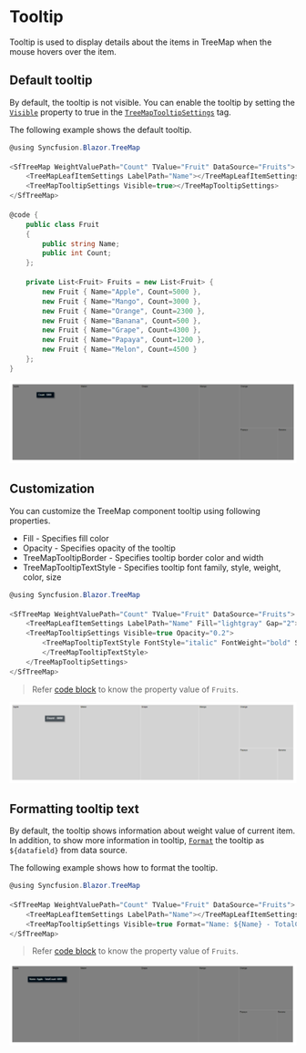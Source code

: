 # Tooltip

Tooltip is used to display details about the items in TreeMap when the mouse hovers over the item.

## Default tooltip

By default, the tooltip is not visible. You can enable the tooltip by setting the [`Visible`](https://help.syncfusion.com/cr/blazor/Syncfusion.Blazor.TreeMap.TreeMapTooltipSettings.html#Syncfusion_Blazor_TreeMap_TreeMapTooltipSettings_Visible) property to true in the [`TreeMapTooltipSettings`](https://help.syncfusion.com/cr/aspnetcore-blazor/Syncfusion.Blazor.TreeMap.TreeMapTooltipSettings.html) tag.

The following example shows the default tooltip.

```csharp
@using Syncfusion.Blazor.TreeMap

<SfTreeMap WeightValuePath="Count" TValue="Fruit" DataSource="Fruits">
    <TreeMapLeafItemSettings LabelPath="Name"></TreeMapLeafItemSettings>
    <TreeMapTooltipSettings Visible=true></TreeMapTooltipSettings>
</SfTreeMap>

@code {
    public class Fruit
    {
        public string Name;
        public int Count;
    };

    private List<Fruit> Fruits = new List<Fruit> {
        new Fruit { Name="Apple", Count=5000 },
        new Fruit { Name="Mango", Count=3000 },
        new Fruit { Name="Orange", Count=2300 },
        new Fruit { Name="Banana", Count=500 },
        new Fruit { Name="Grape", Count=4300 },
        new Fruit { Name="Papaya", Count=1200 },
        new Fruit { Name="Melon", Count=4500 }
    };
}
```

![TreeMap with tooltip](images/Tooltip/Tooltip.png)

## Customization

You can customize the TreeMap component tooltip using following properties.
* Fill - Specifies fill color
* Opacity - Specifies opacity of the tooltip
* TreeMapTooltipBorder - Specifies tooltip border color and width
* TreeMapTooltipTextStyle - Specifies tooltip font family, style, weight, color, size

```csharp
@using Syncfusion.Blazor.TreeMap

<SfTreeMap WeightValuePath="Count" TValue="Fruit" DataSource="Fruits">
    <TreeMapLeafItemSettings LabelPath="Name" Fill="lightgray" Gap="2"></TreeMapLeafItemSettings>
    <TreeMapTooltipSettings Visible=true Opacity="0.2">
        <TreeMapTooltipTextStyle FontStyle="italic" FontWeight="bold" Size="15">
        </TreeMapTooltipTextStyle>
    </TreeMapTooltipSettings>
</SfTreeMap>
```

> Refer [code block](#default-tooltip) to know the property value of `Fruits`.

![TreeMap with custom tooltip](images/Tooltip/custom-tooltip.png)

## Formatting tooltip text

By default, the tooltip shows information about weight value of current item. In addition, to show more information in tooltip, [`Format`](https://help.syncfusion.com/cr/blazor/Syncfusion.Blazor.TreeMap.TreeMapTooltipSettings.html#Syncfusion_Blazor_TreeMap_TreeMapTooltipSettings_Format) the tooltip as `${datafield}` from data source.

The following example shows how to format the tooltip.

```csharp
@using Syncfusion.Blazor.TreeMap

<SfTreeMap WeightValuePath="Count" TValue="Fruit" DataSource="Fruits">
    <TreeMapLeafItemSettings LabelPath="Name"></TreeMapLeafItemSettings>
    <TreeMapTooltipSettings Visible=true Format="Name: ${Name} - TotalCount: ${Count}"></TreeMapTooltipSettings>
</SfTreeMap>
```

> Refer [code block](#default-tooltip) to know the property value of `Fruits`.

![TreeMap with tooltip formating option](images/Tooltip/TooltipFormat.png)
